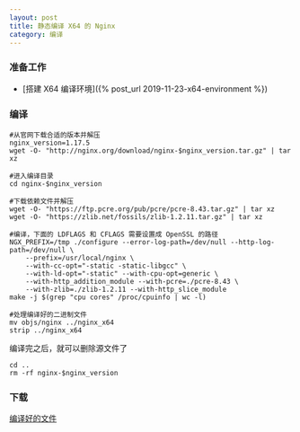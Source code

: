 ```yaml
---
layout: post
title: 静态编译 X64 的 Nginx
category: 编译
---
```


### 准备工作
- [搭建 X64 编译环境]({% post_url 2019-11-23-x64-environment %})

### 编译
```shell
#从官网下载合适的版本并解压
nginx_version=1.17.5
wget -O- "http://nginx.org/download/nginx-$nginx_version.tar.gz" | tar xz

#进入编译目录
cd nginx-$nginx_version

#下载依赖文件并解压
wget -O- "https://ftp.pcre.org/pub/pcre/pcre-8.43.tar.gz" | tar xz
wget -O- "https://zlib.net/fossils/zlib-1.2.11.tar.gz" | tar xz

#编译，下面的 LDFLAGS 和 CFLAGS 需要设置成 OpenSSL 的路径
NGX_PREFIX=/tmp ./configure --error-log-path=/dev/null --http-log-path=/dev/null \
	--prefix=/usr/local/nginx \
	--with-cc-opt="-static -static-libgcc" \
	--with-ld-opt="-static" --with-cpu-opt=generic \
	--with-http_addition_module --with-pcre=./pcre-8.43 \
	--with-zlib=./zlib-1.2.11 --with-http_slice_module
make -j $(grep "cpu cores" /proc/cpuinfo | wc -l)

#处理编译好的二进制文件
mv objs/nginx ../nginx_x64
strip ../nginx_x64
```

编译完之后，就可以删除源文件了
```shell
cd ..
rm -rf nginx-$nginx_version
```

### 下载
[编译好的文件](/assets/nginx_x64)

